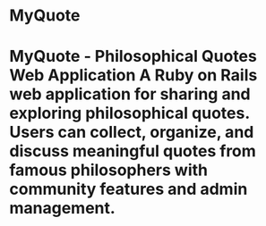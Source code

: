 # MyQuote
# MyQuote - Philosophical Quotes Web Application  A Ruby on Rails web application for sharing and exploring philosophical quotes. Users can collect, organize, and discuss meaningful quotes from famous philosophers with community features and admin management.  
